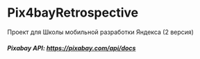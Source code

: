 # Pix4bayRetrospective
Проект для Школы мобильной разработки Яндекса (2 версия)

##### Pixabay API: https://pixabay.com/api/docs
